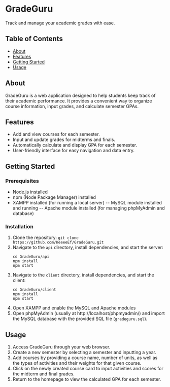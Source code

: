 
# GradeGuru
Track and manage your academic grades with ease.

## Table of Contents
- [About](#about)
- [Features](#features)
- [Getting Started](#getting-started)
- [Usage](#usage)

## About
GradeGuru is a web application designed to help students keep track of their academic performance. It provides a convenient way to organize course information, input grades, and calculate semester GPAs.

## Features
- Add and view courses for each semester.
- Input and update grades for midterms and finals.
- Automatically calculate and display GPA for each semester.
- User-friendly interface for easy navigation and data entry.

## Getting Started
### Prerequisites
- Node.js installed
- npm (Node Package Manager) installed
- XAMPP installed (for running a local server)
-- MySQL module installed and running
-- Apache module installed (for managing phpMyAdmin and database)

### Installation
1. Clone the repository:
`git clone https://github.com/KeeeeEf/GradeGuru.git` 
3. Navigate to the `api` directory, install dependencies, and start the server:
	```
	cd GradeGuru/api
	npm install
	npm start
	```
4. Navigate to the `client` directory, install dependencies, and start the client:
	```
	cd GradeGuru/client
	npm install
	npm start
	```
5. Open XAMPP and enable the MySQL and Apache modules
6. Open phpMyAdmin (usually at http://localhost/phpmyadmin/) and import the MySQL database with the provided SQL file (`gradeguru.sql`).

## Usage
1. Access GradeGuru through your web browser.
2. Create a new semester by selecting a semester and inputting a year.
3. Add courses by providing a course name, number of units, as well as the types of activities and their weights for that given course.
4. Click on the newly created course card to input activities and scores for the midterm and final grades.
5. Return to the homepage to view the calculated GPA for each semester.
